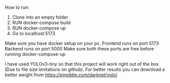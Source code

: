 How to run:

1) Clone into an empty folder
2) RUN docker-compose build
3) RUN docker-compose up
4) Go to localhost:5173

Make sure you have docker setup on your pc.
Frontend runs on port 5173 
Backend runs on port 5000
Make sure both these ports are free before running docker-compose-up

I have used YOLOv3-tiny so that this project will work right out of the box (Due to file size limitations on github). For better results you can download a better weight from https://pjreddie.com/darknet/yolo/
